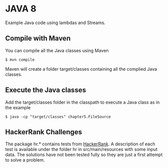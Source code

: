 JAVA 8
======

Example Java code using lambdas and Streams.

## Compile with Maven
You can compile all the Java classes using Maven

```
$ mvn compile
```
Maven will create a folder target/classes containing all the complied Java classes.

## Execute the Java classes
Add the target/classes folder in the classpath to execute a Java class as in the example

```
$ java -cp "target/classes" chapter5.FileSource
``` 
## HackerRank Challenges
The package hr.* contains tests from [HackerRank](https://www.hackerrank.com/). A description of each test
is available under the folder hr in src/main/resources with some input data. The solutions have not been tested
fully so they are just a first attempt to solve a problem.  